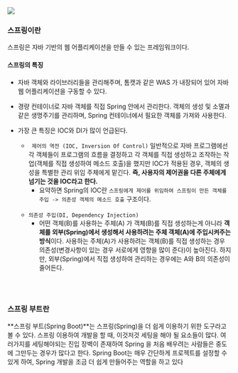 ![](https://velog.velcdn.com/images/dodo4723/post/f87ace70-606a-473d-a96b-e22c176b39fa/image.jpg)

### 스프링이란
스프링은 자바 기반의 웹 어플리케이션을 만들 수 있는 프레임워크이다.

#### 스프링의 특징
- 자바 객체와 라이브러리들을 관리해주며, 톰캣과 같은 WAS 가 내장되어 있어 자바 웹 어플리케이션을 구동할 수 있다.

- 경량 컨테이너로 자바 객체를 직접 Spring 안에서 관리한다. 객체의 생성 및 소멸과 같은 생명주기를 관리하며, Spring 컨테이너에서 필요한 객체를 가져와 사용한다.

- 가장 큰 특징은 IOC와 DI가 많이 언급된다.
  - ` 제어의 역전 (IOC, Inversion Of Control)`
    일반적으로 자바 프로그램에선 각 객체들이 프로그램의 흐름을 결정하고 각 객체를 직접 생성하고 조작하는 작업(객체를 직접 생성하여 메소드 호출)을 했지만 IOC가 적용된 경우, 객체의 생성을 특별한 관리 위임 주체에게 맡긴다. **즉, 사용자의 제어권을 다른 주체에게 넘기는 것을 IOC라고 한다.**
       - 요약하면 Spring의 IOC란 `스프링에게 제어를 위임하여 스프링이 만든 객체를 주입 -> 의존성 객체의 메소드 호출` 구조이다.
       <br/>
   - `의존성 주입(DI, Dependency Injection)`
      - 어떤 객체(B)를 사용하는 주체(A) 가 객체(B)를 직접 생성하는게 아니라 **객체를 외부(Spring)에서 생성해서 사용하려는 주체 객체(A)에 주입시켜주는 방식**이다. 사용하는 주체(A)가 사용하려는 객체(B)를 직접 생성하는 경우 의존성(변경사항이 있는 경우 서로에게 영향을 많이 준다)이 높아진다. 하지만, 외부(Spring)에서 직접 생성하여 관리하는 경우에는 A와 B의 의존성이 줄어든다.
<br/>
<br/>

### 스프링 부트란
      
**스프링 부트(Spring Boot)**는 스프링(Spring)을 더 쉽게 이용하기 위한 도구라고 볼 수 있다. 스프링 이용하여 개발을 할 때, 이것저것 세팅을 해야 될 요소들이 많다. 여러가지를 세팅해야되는 진입 장벽이 존재하여 Spring 을 처음 배우려는 사람들은 중도에 그만두는 경우가 많다고 한다. Spring Boot는 매우 간단하게 프로젝트를 설정할 수 있게 하여, Spring 개발을 조금 더 쉽게 만들어주는 역할을 하고 있다
<br/>